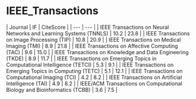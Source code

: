 # IEEE_Transactions

| Journal | IF | CiteScore |
| --- | --- |
| IEEE Transactions on Neural Networks and Learning Systems (TNNLS) | 10.2 | 23.8 |
| IEEE Transactions on Image Processing (TIP) | 10.8 | 20.9 |
| IEEE Transactions on Medical Imaging (TMI) | 8.9 | 21.8 |
| IEEE Transactions on Affective Computing (TAC) | 9.6 | 15.0 |
| IEEE Transactions on Knowledge and Data Engineering (TKDE) | 8.9 | 11.7 |
| IEEE Transactions on Emerging Topics in Computational Intelligence (TETCI) | 5.3 | 9.1 |
| IEEE Transactions on Emerging Topics in Computing (TETC) | 5.1 | 12.1 |
| IEEE Transactions on Computational Imaging (TCI) | 4.2 | 8.2 |
| IEEE Transactions on Artificial Intelligence (TAI) | 4.9 | 8.2 |
| IEEE/ACM Transactions on Computational Biology and Bioinformatics (TCBB) | 3.6 | 7.5 |
